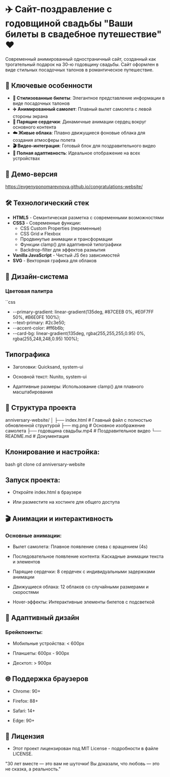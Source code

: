 # ✈️ Сайт-поздравление с годовщиной свадьбы "Ваши билеты в свадебное путешествие" ❤️

Современный анимированный одностраничный сайт, созданный как трогательный подарок на 30-ю годовщину свадьбы. Сайт оформлен в виде стильных посадочных талонов в романтическое путешествие.

## 🎯 Ключевые особенности

- **🎫 Стилизованные билеты**: Элегантное представление информации в виде посадочных талонов
- **✈️ Анимированный самолет**: Плавный вылет самолета с левой стороны экрана
- **💝 Парящие сердечки**: Динамичные анимации сердец вокруг основного контента
- **☁️ Живые облака**: Плавно движущиеся фоновые облака для создания атмосферы полета
- **🎬 Видео-интеграция**: Готовый блок для поздравительного видео
- **📱 Полная адаптивность**: Идеальное отображение на всех устройствах

## 🚀 Демо-версия

https://evgenyponomarevnova.github.io/congratulations-website/

## 🛠️ Технологический стек

- **HTML5** - Семантическая разметка с современными возможностями
- **CSS3** - Современные функции:
  - CSS Custom Properties (переменные)
  - CSS Grid и Flexbox
  - Продвинутые анимации и трансформации
  - Функции clamp() для адаптивной типографики
  - Backdrop-filter для эффектов размытия
- **Vanilla JavaScript** - Чистый JS без зависимостей
- **SVG** - Векторная графика для облаков

## 🎨 Дизайн-система

### Цветовая палитра
``css
- --primary-gradient: linear-gradient(135deg, #87CEEB 0%, #E0F7FF 50%, #B6E0FE 100%);
- --text-primary: #2c3e50;
- --accent-color: #ff6b6b;
- --card-bg: linear-gradient(135deg, rgba(255,255,255,0.95) 0%, rgba(255,248,248,0.95) 100%);

## Типографика
- Заголовки: Quicksand, system-ui

- Основной текст: Nunito, system-ui

- Адаптивные размеры: Использование clamp() для плавного масштабирования

## 📁 Структура проекта
anniversary-website/
│
├── index.html          # Главный файл с полностью обновленной структурой
├── mg.png              # Основное изображение самолета
├── годовщина свадьбы.mp4 # Поздравительное видео
└── README.md           # Документация

## Клонирование и настройка:

bash
git clone <repository-url>
cd anniversary-website

## Запуск проекта:

- Откройте index.html в браузере

- Или разместите на хостинге для общего доступа

## 🎬 Анимации и интерактивность
### Основные анимации:
- Вылет самолета: Плавное появление слева с вращением (4s)

- Последовательное появление контента: Каскадные анимации текста и элементов

- Парящие сердечки: 8 сердечек с индивидуальными задержками анимации

- Движущиеся облака: 12 облаков со случайными размерами и скоростями

- Hover-эффекты: Интерактивные элементы билетов с подсветкой

## 📱 Адаптивный дизайн
### Брейкпоинты:
- Мобильные устройства: < 600px

- Планшеты: 600px - 900px

- Десктоп: > 900px

## 🌐 Поддержка браузеров
- Chrome: 90+

- Firefox: 88+

- Safari: 14+

- Edge: 90+

## 📄 Лицензия
- Этот проект лицензирован под MIT License - подробности в файле LICENSE.

"30 лет вместе — это вам не шуточки! Вы доказали, что любовь — это не сказка, а реальность."
